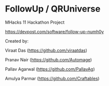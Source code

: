 # FollowUp / QRUniverse
MHacks 11 Hackathon Project

https://devpost.com/software/follow-up-numh0y

Created by:

Viraat Das (https://github.com/viraatdas)

Pranav Nair (https://github.com/Automage)

Pallav Agarwal (https://github.com/PallavAg)

Amulya Parmar (https://github.com/Craftables)
